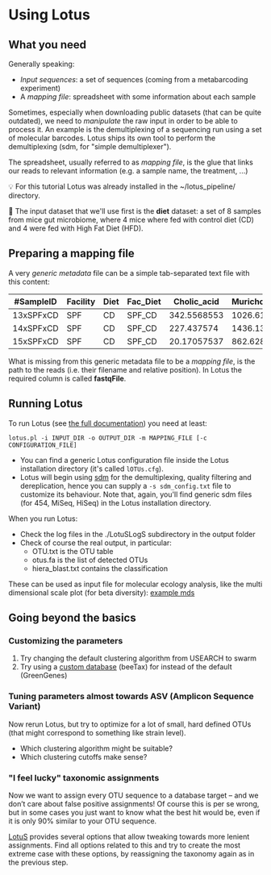 # Using Lotus

## What you need

Generally speaking:

 * *Input sequences*: a set of sequences (coming from a metabarcoding experiment)
 * A *mapping file*: spreadsheet  with some information about each sample

Sometimes, especially when downloading public datasets (that can be quite outdated), we need to _manipulate_ the raw input in order to be able to process it.
An example is the demultiplexing of a sequencing run using a set of molecular barcodes. Lotus ships its own tool to perform the demultiplexing (sdm, for "simple demultiplexer").

The spreadsheet, usually referred to as _mapping file_, is the glue that links our reads to relevant information (e.g. a sample name, the treatment, ...)

:bulb: For this tutorial Lotus was already installed in the ~/lotus_pipeline/ directory.

:floppy_disk: The input dataset that we'll use first is the **diet** dataset: a set of 8 samples from mice gut microbiome, where 4 mice where fed with control diet (CD) and 4 were fed with High Fat Diet (HFD).

## Preparing a mapping file

A very _generic metadata_ file can be a simple tab-separated text file with this content:

|#SampleID |  Facility |Diet   |Fac_Diet |Cholic_acid  |Muricholic_acid |
|----------|----------|--------|---------|-------------|----------|
|13xSPFxCD  |  SPF     |CD      |SPF_CD   |342.5568553  |1026.617105 |
|14xSPFxCD  |  SPF     |CD      |SPF_CD   |227.437574   |1436.135551 |
|15xSPFxCD  |  SPF     |CD      |SPF_CD   |20.17057537  |862.6286804 |

What is missing from this generic metadata file to be a _mapping file_, is the path to the reads (i.e. their filename and relative position). In Lotus the required column is called **fastqFile**.

## Running Lotus

To run Lotus (see [the full documentation](../docs/lotus.md)) you need at least:
```
lotus.pl -i INPUT_DIR -o OUTPUT_DIR -m MAPPING_FILE [-c CONFIGURATION_FILE]
```

 * You can find a generic Lotus configuration file inside the Lotus installation directory (it's called `lOTUs.cfg`).
 * Lotus will begin using [sdm](../docs/sdm.md) for the demultiplexing, quality filtering and dereplication, hence you can supply a `-s sdm_config.txt` file to customize its behaviour. Note that, again, you'll find generic sdm files (for 454, MiSeq, HiSeq) in the Lotus installation directory.

When you run Lotus:
 * Check the log files in the ./LotuSLogS subdirectory in the output folder
 * Check of course the real output, in particular:
   * OTU.txt is the OTU table
   * otus.fa is the list of detected OTUs
   * hiera_blast.txt contains the classification

These can be used as input file for molecular ecology analysis, like the multi dimensional scale plot (for beta diversity):
[example mds](../img/mds.png)

## Going beyond the basics
### Customizing the parameters

1. Try changing the default clustering algorithm from USEARCH to swarm
1. Try using a [custom database](../workshop/customdb.md) (beeTax) for instead of the default (GreenGenes)

### Tuning parameters almost towards ASV (Amplicon Sequence Variant) 

Now rerun Lotus, but try to optimize for a lot of small, hard defined OTUs 
(that might correspond to something like strain level). 

 * Which clustering algorithm might be suitable? 
 * Which clustering cutoffs make sense? 

### "I feel lucky" taxonomic assignments

Now we want to assign every OTU sequence to a database target – and we don’t care about false positive assignments! 
Of course this is per se wrong, but in some cases you just want to know what the best hit would be, 
even if it is only 90% similar to your OTU sequence. 

[LotuS](../docs/lotus.md) provides several options that allow tweaking towards more lenient assignments. 
Find all options related to this and try to create the most extreme case with these options, 
by reassigning the taxonomy again as in the previous step.
